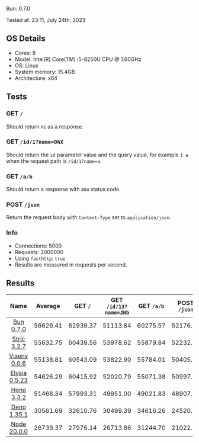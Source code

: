 Bun: 0.7.0

Tested at: 23:11, July 24th, 2023

## OS Details
- Cores: 8
- Model: Intel(R) Core(TM) i5-8250U CPU @ 1.60GHz
- OS: Linux
- System memory: 15.4GB
- Architecture: x64
## Tests
### GET `/`
Should return `Hi` as a response.
### GET `/id/1?name=OhX`
Should return the `id` parameter value and the query value, for example `1 a` when the request path is `/id/1?name=a`.
### GET `/a/b`
Should return a response with `404` status code.
### POST `/json`
Return the request body with `Content-Type` set to `application/json`.
### Info
- Connections: 5000
- Requests: 2000000
- Using `fasthttp`: `true`
- Results are measured in requests per second.

## Results
| Name | Average | GET `/` | GET `/id/13?name=JNb` | GET `/a/b` | POST `/json` |
|  :---: | :---: | :---: | :---: | :---: | :---: |
| [Bun 0.7.0](/results/Bun) | 56626.41 | 62939.37 | 51113.84 | 60275.57 | 52176.85 |
| [Stric 3.2.7](/results/Stric) | 55632.75 | 60439.56 | 53978.62 | 55879.84 | 52232.98 |
| [Vixeny 0.0.6](/results/Vixeny) | 55138.81 | 60543.09 | 53822.90 | 55784.01 | 50405.23 |
| [Elysia 0.5.23](/results/Elysia) | 54626.29 | 60415.92 | 52020.79 | 55071.38 | 50997.07 |
| [Hono 3.3.2](/results/Hono) | 51468.34 | 57993.31 | 49951.00 | 49021.83 | 48907.23 |
| [Deno 1.35.1](/results/Deno) | 30561.69 | 32610.76 | 30499.39 | 34616.26 | 24520.33 |
| [Node 20.0.0](/results/Node) | 26739.37 | 27976.14 | 26713.86 | 31244.70 | 21022.77 |
